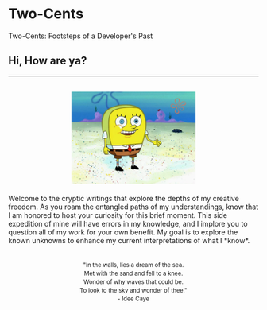 # Two-Cents
Two-Cents: Footsteps of a Developer's Past

## Hi, How are ya?
___
<br>
<center>
    <img src="./img/hi-how-are-ya.png" alt="drawing" width="250"/>
</center>

<br>
Welcome to the cryptic writings that explore the depths of my creative freedom. As you roam the entangled paths of my understandings, know that I am honored to host your curiosity for this brief moment. This side expedition of mine will have errors in my knowledge, and I implore you to question all of my work for your own benefit. My goal is to explore the known unknowns to enhance my current interpretations of what I *know*. 
<br>
<br>
<center><p><small>
"In the walls, lies a dream of the sea.
<br>
Met with the sand and fell to a knee.
<br>
Wonder of why waves that could be.
<br>
To look to the sky and wonder of thee."
<br>
- Idee Caye 
</small></p></center>
